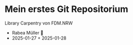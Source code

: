 # Mein erstes Git Repositorium
Library Carpentry von FDM.NRW

- Rabea Müller :dancer:
- 2025-01-27 + 2025-01-28
